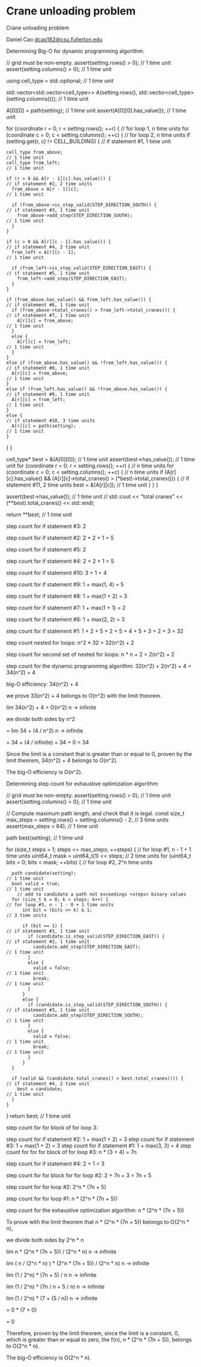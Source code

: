 # Crane unloading problem
Crane unloading problem

Daniel Cao
dcao182@csu.fullerton.edu

Determining Big-O for dynamic programming algorithm:

// grid must be non-empty.
assert(setting.rows() > 0);                                                             // 1 time unit
assert(setting.columns() > 0);                                                          // 1 time unit

using cell_type = std::optional<path>;                                                  // 1 time unit

std::vector<std::vector<cell_type>> A(setting.rows(),
                                      std::vector<cell_type>(setting.columns()));       // 1 time unit

A[0][0] = path(setting);                                                                // 1 time unit
assert(A[0][0].has_value());                                                            // 1 time unit

for (coordinate r = 0; r < setting.rows(); ++r) {                                       // for loop 1, n time units
  for (coordinate c = 0; c < setting.columns(); ++c) {                                  // for loop 2, n time units
    if (setting.get(r, c) != CELL_BUILDING) {                                           // if statement #1, 1 time unit

    cell_type from_above;                                                               // 1 time unit
    cell_type from_left;                                                                // 1 time unit

    if (r > 0 && A[r - 1][c].has_value()) {                                             // if statement #2, 2 time units
      from_above = A[r - 1][c];                                                         // 1 time unit

      if (from_above->is_step_valid(STEP_DIRECTION_SOUTH)) {                             // if statement #3, 1 time unit
        from_above->add_step(STEP_DIRECTION_SOUTH);                                       // 1 time unit
      }
    }

    if (c > 0 && A[r][c - 1].has_value()) {                                              // if statement #4, 2 time unit
      from_left = A[r][c - 1];                                                           // 1 time unit

      if (from_left->is_step_valid(STEP_DIRECTION_EAST)) {                               // if statement #5, 1 time unit
        from_left->add_step(STEP_DIRECTION_EAST);
      }
    }

    if (from_above.has_value() && from_left.has_value()) {                                 // if statement #6, 1 time unit
      if (from_above->total_cranes() > from_left->total_cranes()) {                        // if statement #7, 1 time unit
        A[r][c] = from_above;                                                             // 1 time unit
      }
      else {
        A[r][c] = from_left;                                                                // 1 time unit
      }
    }
    else if (from_above.has_value() && !from_left.has_value()) {                            // if statement #8, 1 time unit
      A[r][c] = from_above;                                                                 // 1 time unit
    }
    else if (from_left.has_value() && !from_above.has_value()) {                              // if statement #9, 1 time unit
      A[r][c] = from_left;                                                                    // 1 time unit
    }
    else {                                                                                    // if statement #10, 3 time units
      A[r][c] = path(setting);                                                                // 1 time unit
    }
  }
}

cell_type* best = &(A[0][0]);                                                                 // 1 time unit
assert(best->has_value());                                                                      // 1 time unit
for (coordinate r = 0; r < setting.rows(); ++r) {                                             // n time units
  for (coordinate c = 0; c < setting.columns(); ++c) {                                          // n time units
    if (A[r][c].has_value() && (A[r][c]->total_cranes() > (*best)->total_cranes())) {           // if statement #11, 2 time units
      best = &(A[r][c]);                                                                         // 1 time unit
    }
  }
}

assert(best->has_value());                                                                        // 1 time unit
//   std::cout << "total cranes" << (**best).total_cranes() << std::endl;

return **best;                                                                                      // 1 time unit




step count for if statement #3: 2

step count for if statement #2: 2 + 2 + 1 = 5

step count for if statement #5: 2

step count for if statement #4: 2 + 2 + 1 = 5

step count for if statement #10: 3 + 1 = 4

step count for if statement #9: 1 + max(1, 4) = 5

step count for if statement #8: 1 + max(1 + 2) = 3

step count for if statement #7: 1 + max(1 + 1) = 2

step count for if statement #6: 1 + max(2, 2) = 3

step count for if statement #1: 1 + 2 + 5 + 2 + 5 + 4 + 5 + 3 + 2 + 3 = 32

step count nested for loops: n^2 * 32 = 32(n^2) + 2

step count for second set of nested for loops: n * n + 2 = 2(n^2) + 2

step count for the dynamic programming algorithm: 32(n^2) + 2(n^2) + 4 = 34(n^2) + 4

big-O efficiency: 34(n^2) + 4

we prove 33(n^2) + 4 belongs to O(n^2) with the limit theorem.

lim            34(n^2) + 4 = O(n^2)
n -> infinite

we divide both sides by n^2

= lim           34 + (4 / n^2)
  n -> infinite

= 34 + (4 / infinite)
= 34 + 0
= 34

Since the limit is a constant that is greater than or equal to 0, proven by the limit theorem, 34(n^2) + 4 belongs to O(n^2).

The big-O efficiency is O(n^2).









Determining step count for exhaustive optimization algorithm:


  // grid must be non-empty.
  assert(setting.rows() > 0);                                                   // 1 time unit
  assert(setting.columns() > 0);                                                // 1 time unit

  // Compute maximum path length, and check that it is legal.
  const size_t max_steps = setting.rows() + setting.columns() - 2;              // 3 time units
  assert(max_steps < 64);                                                       // 1 time unit

  path best(setting);                                                           // 1 time unit

  for (size_t steps = 1; steps <= max_steps; ++steps) {                         // for loop #1, n - 1 + 1 time units
    uint64_t mask = uint64_t(1) << steps;                                       // 2 time units
    for (uint64_t bits = 0; bits < mask; ++bits) {                              // for loop #2, 2^n time units

      path candidate(setting);                                                  // 1 time unit
      bool valid = true;                                                        // 1 time unit
        // add to candidate a path not exceedings <steps> binary values
      for (size_t k = 0; k < steps; k++) {                                      // for loop #3, n - 1 - 0 + 1 time units
          int bit = (bits >> k) & 1;                                            // 3 time units

          if (bit == 1) {                                                       // if statement #1, 1 time unit
            if (candidate.is_step_valid(STEP_DIRECTION_EAST)) {                 // if statement #2, 1 time unit
              candidate.add_step(STEP_DIRECTION_EAST);                          // 1 time unit
            }
            else {
              valid = false;                                                    // 1 time unit
              break;                                                            // 1 time unit
            }
          }
          else {
            if (candidate.is_step_valid(STEP_DIRECTION_SOUTH)) {                // if statement #3, 1 time unit
              candidate.add_step(STEP_DIRECTION_SOUTH);                         // 1 time unit
            }
            else {
              valid = false;                                                    // 1 time unit
              break;                                                            // 1 time unit
            }
          }
      }

      if (valid && (candidate.total_cranes() > best.total_cranes())) {          // if statement #4, 2 time unit
        best = candidate;                                                       // 1 time unit
      }
    }
  }
  return best;                                                                  // 1 time unit



step count for for block of for loop 3:

step count for if statement #2: 1 + max(1 + 2) = 3
step count for if statement #3: 1 + max(1 + 2) = 3
step count for if statement #1: 1 + max(3, 3) = 4
step count for for for block of for loop #3: n * (3 + 4) = 7n

step count for if statement #4: 2 + 1 = 3

step count for for block for for loop #2: 2 + 7n + 3 = 7n + 5

step count for for loop #2: 2^n * (7n + 5)

step count for  for loop #1: n * (2^n * (7n + 5))

step count for the exhaustive optimization algorithm: n * (2^n * (7n + 5))




To prove with the limit theorem that n * (2^n * (7n + 5)) belongs to O(2^n * n),

we divide both sides by 2^n * n

lim           n * (2^n * (7n + 5)) / (2^n * n)
n -> infinite

lim           ( n / (2^n * n) ) * (2^n * (7n + 5)) / (2^n * n)
n -> infinite

lim          (1 / 2^n) * (7n + 5) / n
n -> infinite

lim          (1 / 2^n) * (7n / n + 5 / n)
n -> infinite

lim         (1 / 2^n) * (7 + (5 / n))
n -> infinite

= 0 * (7 + 0)

= 0

Therefore, proven by the limit theorem, since the limit is a constant, 0, which is greater than or equal to zero, the f(n), n * (2^n * (7n + 5)), belongs to O(2^n * n).

The big-O efficiency is O(2^n * n).
